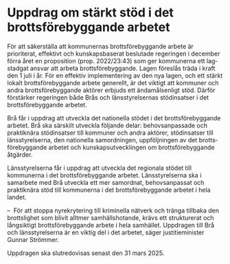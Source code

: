 # Uppdrag om stärkt stöd i det brottsförebyggande arbetet

För att säkerställa att kommunernas brotts­före­byggande arbete är prioriterat, effektivt och kunskaps­baserat beslutade regeringen i december förra året en proposition (prop. 2022/23:43\) som ger kommunerna ett lag­stadgat ansvar att arbeta brotts­före­byggande. Lagen föreslås träda i kraft den 1 juli i år. För en effektiv implemen­tering av den nya lagen, och ett stärkt lokalt brotts­före­byggande arbete generellt, är det viktigt att kommuner och andra brotts­före­byggande aktörer erbjuds ett ända­måls­enligt stöd. Därför förstärker regeringen både Brås och läns­styrelsernas stöd­insatser i det brotts­före­byggande arbetet.

Brå får i uppdrag att utveckla det nationella stödet i det brotts­före­byggande arbetet. Brå ska särskilt utveckla följande delar: behovs­anpassade och praktik­nära stöd­insatser till kommuner och andra aktörer, stöd­insatser till läns­styrelserna, den nationella sam­ordningen, upp­följ­ningen av det brotts­före­byggande arbetet och kunskaps­utveck­lingen om brotts­före­byggande åtgärder.

Länsstyrelserna får i uppdrag att utveckla det regionala stödet till kommunerna i det brotts­före­byggande arbetet. Läns­styrelserna ska i samarbete med Brå utveckla ett mer samordnat, behovs­anpassat och praktik­nära stöd till kommunerna i det brotts­före­byggande arbetet i hela landet.

–  För att stoppa nyrekry­tering till krimi­nella nätverk och tränga tillbaka den brotts­lighet som blivit alltmer samhälls­hotande, krävs ett strukturerat och lång­siktigt brotts­före­byggande arbete i hela sam­hället. Uppdragen till Brå och läns­styrelserna är en viktig del i det arbetet, säger justitie­minister Gunnar Strömmer.

Uppdragen ska slut­redovisas senast den 31 mars 2025\.
